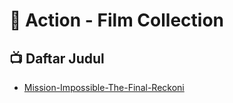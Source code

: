 # 📂 Action - Film Collection

## 📺 Daftar Judul
- [Mission-Impossible-The-Final-Reckoni](./Mission-Impossible-The-Final-Reckoni/README.md)
